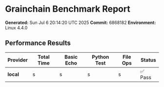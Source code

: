 # Grainchain Benchmark Report

**Generated:** Sun Jul  6 20:14:20 UTC 2025
**Commit:** 6868182
**Environment:** Linux 4.4.0

## Performance Results

| Provider | Total Time | Basic Echo | Python Test | File Ops | Status |
|----------|------------|------------|-------------|----------|--------|
| **local** | s | s | s | s | ✅ Pass |
